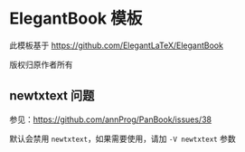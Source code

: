 # ElegantBook 模板

此模板基于 https://github.com/ElegantLaTeX/ElegantBook

版权归原作者所有

## newtxtext 问题
参见：https://github.com/annProg/PanBook/issues/38

默认会禁用 `newtxtext`，如果需要使用，请加 `-V newtxtext` 参数